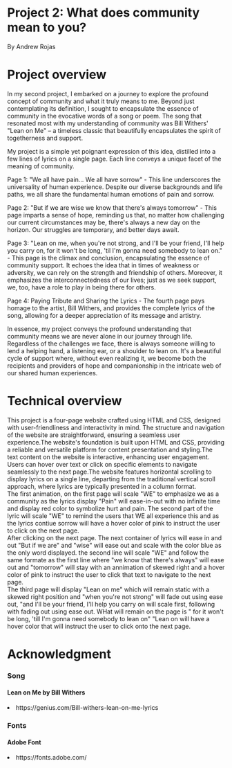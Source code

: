 
# Project 2: What does community mean to you?
By Andrew Rojas 

# Project overview 
In my second project, I embarked on a journey to explore the profound concept of community and what it truly means to me. Beyond just contemplating its definition, I sought to encapsulate the essence of community in the evocative words of a song or poem. The song that resonated most with my understanding of community was Bill Withers' "Lean on Me" – a timeless classic that beautifully encapsulates the spirit of togetherness and support.

My project is a simple yet poignant expression of this idea, distilled into a few lines of lyrics on a single page. Each line conveys a unique facet of the meaning of community.

Page 1: "We all have pain... We all have sorrow" - This line underscores the universality of human experience. Despite our diverse backgrounds and life paths, we all share the fundamental human emotions of pain and sorrow.

Page 2: "But if we are wise we know that there's always tomorrow" - This page imparts a sense of hope, reminding us that, no matter how challenging our current circumstances may be, there's always a new day on the horizon. Our struggles are temporary, and better days await.

Page 3: "Lean on me, when you're not strong, and I'll be your friend, I'll help you carry on, for it won't be long, 'til I'm gonna need somebody to lean on." - This page is the climax and conclusion, encapsulating the essence of community support. It echoes the idea that in times of weakness or adversity, we can rely on the strength and friendship of others. Moreover, it emphasizes the interconnectedness of our lives; just as we seek support, we, too, have a role to play in being there for others.

Page 4: Paying Tribute and Sharing the Lyrics - The fourth page pays homage to the artist, Bill Withers, and provides the complete lyrics of the song, allowing for a deeper appreciation of its message and artistry.

In essence, my project conveys the profound understanding that community means we are never alone in our journey through life. Regardless of the challenges we face, there is always someone willing to lend a helping hand, a listening ear, or a shoulder to lean on. It's a beautiful cycle of support where, without even realizing it, we become both the recipients and providers of hope and companionship in the intricate web of our shared human experiences.

# Technical overview 
This project is a four-page website crafted using HTML and CSS, designed with user-friendliness and interactivity in mind. The structure and navigation of the website are straightforward, ensuring a seamless user experience.The website's foundation is built upon HTML and CSS, providing a reliable and versatile platform for content presentation and styling.The text content on the website is interactive, enhancing user engagement. Users can hover over text or click on specific elements to navigate seamlessly to the next page.The website features horizontal scrolling to display lyrics on a single line, departing from the traditional vertical scroll approach, where lyrics are typically presented in a column format.
<br>
The first animation, on the first page will scale "WE" to emphasize we as a community as the lyrics display "Pain" will ease-in-out with no infinite time and display red color to symbolize hurt and pain. The second part of the lyric will scale "WE" to remind the users that WE all experience this and as the lyrics contiue sorrow will have a hover color of pink to instruct the user to click on the next page. 
<br>
After clicking on the next page. The next container of lyrics will ease in and out "But if we are" and "wise" will ease out and scale with the color blue as the only word displayed.
the second line will scale "WE" and follow the same formate as the first line where "we know that there's always" will ease out and "tomorrow" will stay with an annimation of skewed right and a hover color of pink to instruct the user to click that text to navigate to the next page.
<br>
The third page will display "Lean on me" which will remain static with a skewed right position and "when you're not strong" will fade out using ease out, "and I'll be your friend, I'll help you carry on will scale first, following with fading out using ease out. WHat will remain on the page is " for it won't be long, 'till  I'm gonna need somebody to lean on" "Lean on will have a hover color that will instruct the user to click onto the next page.

# Acknowledgment
### Song 
#### Lean on Me by Bill Withers 
<li> https://genius.com/Bill-withers-lean-on-me-lyrics </li>  

### Fonts 
#### Adobe Font
<li> https://fonts.adobe.com/ </li> 